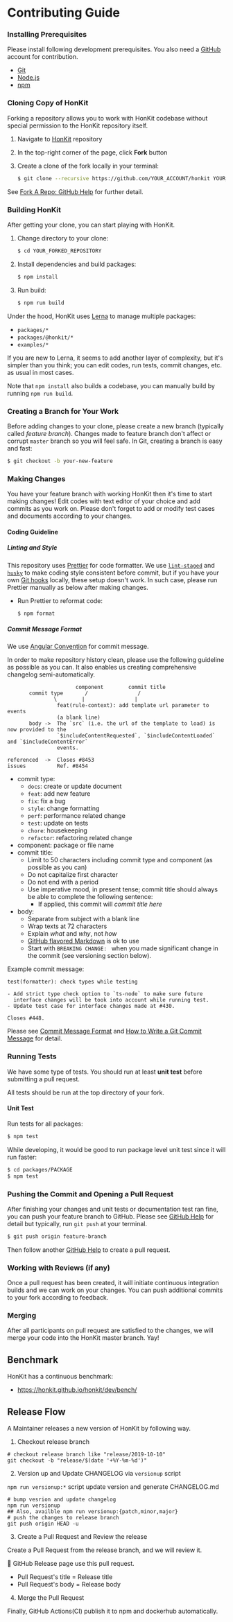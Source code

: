 # Contributing Guide


### Installing Prerequisites

Please install following development prerequisites. You also need a [GitHub](https://github.com/) account for contribution.

- [Git](https://git-scm.com/)
- [Node.js](https://nodejs.org/en/)
- [npm](https://npm.io/)


### Cloning Copy of HonKit

Forking a repository allows you to work with HonKit codebase without special permission to the HonKit repository itself.

1. Navigate to [HonKit](https://github.com/honkit/honkit/) repository
2. In the top-right corner of the page, click **Fork** button
3. Create a clone of the fork locally in your terminal:

    ```sh
    $ git clone --recursive https://github.com/YOUR_ACCOUNT/honkit YOUR_FORKED_REPOSITORY
    ```

See [Fork A Repo: GitHub Help](https://help.github.com/articles/fork-a-repo/) for further detail.

### Building HonKit

After getting your clone, you can start playing with HonKit.

1. Change directory to your clone:

    ```sh
    $ cd YOUR_FORKED_REPOSITORY
    ```

2. Install dependencies and build packages:

    ```sh
    $ npm install
    ```

3. Run build:

    ```sh
    $ npm run build
    ```

Under the hood, HonKit uses [Lerna](https://lerna.js.org/) to manage multiple packages:

- `packages/*`
- `packages/@honkit/*`
- `examples/*`

If you are new to Lerna, it seems to add another layer of complexity, but it's simpler than you think; you can edit codes, run tests, commit changes, etc. as usual in most cases.

Note that `npm install` also builds a codebase, you can manually build by running `npm run build`.

### Creating a Branch for Your Work

Before adding changes to your clone, please create a new branch (typically called _feature branch_). Changes made to feature branch don't affect or corrupt `master` branch so you will feel safe. In Git, creating a branch is easy and fast:

```sh
$ git checkout -b your-new-feature
```

### Making Changes

You have your feature branch with working HonKit then it's time to start making changes! Edit codes with text editor of your choice and add commits as you work on. Please don't forget to add or modify test cases and documents according to your changes.


#### Coding Guideline

##### Linting and Style

This repository uses [Prettier](https://prettier.io/) for code formatter. We use [`lint-staged`](https://www.npmjs.com/package/lint-staged) and [`husky`](https://www.npmjs.com/package/husky) to make coding style consistent before commit, but if you have your own [Git hooks](https://git-scm.com/book/gr/v2/Customizing-Git-Git-Hooks) locally, these setup doesn't work. In such case, please run Prettier manually as below after making changes.

- Run Prettier to reformat code:

    ```sh
    $ npm format
    ```

##### Commit Message Format

We use [Angular Convention](https://github.com/conventional-changelog/conventional-changelog/tree/master/packages/conventional-changelog-angular) for commit message.

In order to make repository history clean, please use the following guideline as possible as you can. It also enables us creating comprehensive changelog semi-automatically.

```
                      component        commit title
       commit type       /                /
               \        |                |
                feat(rule-context): add template url parameter to events
                (a blank line)
       body ->  The `src` (i.e. the url of the template to load) is now provided to the
                `$includeContentRequested`, `$includeContentLoaded` and `$includeContentError`
                events.

referenced  ->  Closes #8453
issues          Ref. #8454
```

- commit type:
    - `docs`: create or update document
    - `feat`: add new feature
    - `fix`: fix a bug
    - `style`: change formatting
    - `perf`: performance related change
    - `test`: update on tests
    - `chore`: housekeeping
    - `refactor`: refactoring related change
- component: package or file name
- commit title:
    - Limit to 50 characters including commit type and component (as possible as you can)
    - Do not capitalize first character
    - Do not end with a period
    - Use imperative mood, in present tense; commit title should always be able to complete the following sentence:
        - If applied, this commit will _commit title here_
- body:
    - Separate from subject with a blank line
    - Wrap texts at 72 characters
    - Explain _what_ and _why_, not _how_
    - [GitHub flavored Markdown](https://github.github.com/gfm/) is ok to use
    - Start with `BREAKING CHANGE: ` when you made significant change in the commit (see versioning section below).

Example commit message:

```
test(formatter): check types while testing

- Add strict type check option to `ts-node` to make sure future
  interface changes will be took into account while running test.
- Update test case for interface changes made at #430.

Closes #448.
```

Please see [Commit Message Format](https://github.com/conventional-changelog/conventional-changelog/tree/master/packages/conventional-changelog-angular) and [How to Write a Git Commit Message](https://chris.beams.io/posts/git-commit/) for detail.


### Running Tests

We have some type of tests. You should run at least **unit test** before submitting a pull request.

All tests should be run at the top directory of your fork.

#### Unit Test

Run tests for all packages:

```sh
$ npm test
```

While developing, it would be good to run package level unit test since it will run faster:

```sh
$ cd packages/PACKAGE
$ npm test
```


### Pushing the Commit and Opening a Pull Request

After finishing your changes and unit tests or documentation test ran fine, you can push your feature branch to GitHub. Please see [GitHub Help](https://help.github.com/articles/pushing-to-a-remote/) for detail but typically, run `git push` at your terminal.

```sh
$ git push origin feature-branch
```

Then follow another [GitHub Help](https://help.github.com/articles/creating-a-pull-request-from-a-fork/) to create a pull request.

### Working with Reviews (if any)

Once a pull request has been created, it will initiate continuous integration builds and we can work on your changes. You can push additional commits to your fork according to feedback.

### Merging

After all participants on pull request are satisfied to the changes, we will merge your code into the HonKit master branch. Yay!

## Benchmark

HonKit has a continuous benchmark:

- <https://honkit.github.io/honkit/dev/bench/>

## Release Flow

A Maintainer releases a new version of HonKit by following way.

1. Checkout release branch

```
# checkout release branch like "release/2019-10-10"
git checkout -b "release/$(date '+%Y-%m-%d')"
```

2. Version up and Update CHANGELOG via `versionup` script

`npm run versionup:*` script update version and generate CHANGELOG.md

```
# bump vesrion and update changelog
npm run versionup
## Also, availble npm run versionup:{patch,minor,major}
# push the changes to release branch
git push origin HEAD -u
```

3. Create a Pull Request and Review the release

Create a Pull Request from the release branch, and we will review it.

:memo: GitHub Release page use this pull request.

- Pull Request's title = Release title
- Pull Request's body = Release body

4. Merge the Pull Request

Finally, GitHub Actions(CI) publish it to npm and dockerhub automatically.
